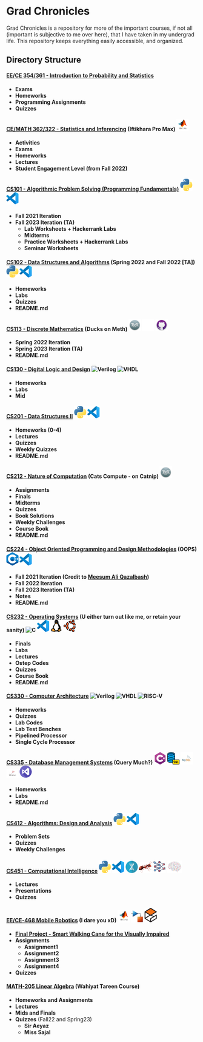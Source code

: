 # Grad Chronicles

Grad Chronicles is a repository for more of the important courses, if not all (important is subjective to me over here), that I have taken in my undergrad life. This repository keeps everything easily accessible, and organized.

## Directory Structure
<!-- <img alt="" src="" width="32px" /> -->
#### [EE/CE 354/361 - Introduction to Probability and Statistics](CE-EE-361-354-Probability-and-Statistics)
- **Exams**
- **Homeworks**
- **Programming Assignments**
- **Quizzes**

#### [CE/MATH 362/322 - Statistics and Inferencing](CE-Math-362-322-Stats-and-Inferencing) (Iftikhara Pro Max) <img alt="Matlab" src="Assets/matlab.png" width="32px" />
- **Activities**
- **Exams**
- **Homeworks**
- **Lectures**
- **Student Engagement Level (from Fall 2022)**

#### [CS101 - Algorithmic Problem Solving (Programming Fundamentals)](CS101) <img alt="Python" src="Assets/python.png" width="32px" /> <img alt="VSCode" src="Assets/vscode.png" width="32px" />
- **Fall 2021 Iteration**
- **Fall 2023 Iteration (TA)**
    - **Lab Worksheets + Hackerrank Labs**
    - **Midterms**
    - **Practice Worksheets + Hackerrank Labs**
    - **Seminar Worksheets**

#### [CS102 - Data Structures and Algorithms](CS102-DSA) (Spring 2022 and Fall 2022 [TA]) <img alt="Python" src="Assets/python.png" width="32px" /> <img alt="VSCode" src="Assets/vscode.png" width="32px" />
- **Homeworks**
- **Labs**
- **Quizzes**
- **README.md**

#### [CS113 - Discrete Mathematics](CS113-Discrete-Mathematics) (Ducks on Meth) <img alt="Tex" src="Assets/tex.png" width="32px" /> <img alt="Github" src="Assets/github-mark-white.png" width="32px" /> <img alt="GitDesk" src="Assets/Github-desktop-logo-symbol.svg" width="32px" />
- **Spring 2022 Iteration**
- **Spring 2023 Iteration (TA)**
- **README.md**

#### [CS130 - Digital Logic and Design](CS130-Digital-Logic-Design) ![Verilog](https://img.shields.io/badge/-Verilog-orange?style=flat&logo=verilog&logoColor=white) ![VHDL](https://img.shields.io/badge/-VHDL-green?style=flat&logo=VHDL&logoColor=white)
- **Homeworks**
- **Labs**
- **Mid**

#### [CS201 - Data Structures II](CS201-Data-Structures-II) <img alt="Python" src="Assets/python.png" width="32px" /> <img alt="VSCode" src="Assets/vscode.png" width="32px" />
- **Homeworks (0-4)**
- **Lectures**
- **Quizzes**
- **Weekly Quizzes**
- **README.md**

#### [CS212 - Nature of Computation](CS212-Nature-of-Computation-Fall23) (Cats Compute - on Catnip) <img alt="Tex" src="Assets/tex.png" width="32px" />
- **Assignments** 
- **Finals**
- **Midterms**
- **Quizzes**
- **Book Solutions**
- **Weekly Challenges**
- **Course Book**
- **README.md**

#### [CS224 - Object Oriented Programming and Design Methodologies](CS224-Object-Oriented-Programming) (OOPS) <img alt="Cpp" src="Assets/c++.png" width="32px" /> <img alt="VSCode" src="Assets/vscode.png" width="32px" />
- **Fall 2021 Iteration (Credit to [Meesum Ali Qazalbash](https://github.com/qazalbash/))**
- **Fall 2022 Iteration**
- **Fall 2023 Iteration (TA)**
- **Notes**
- **README.md**

#### [CS232 - Operating Systems](CS232-Operating-Systems-Fall23) (U either turn out like me, or retain your sanity) <img alt="C" src="https://cdn.jsdelivr.net/npm/programming-languages-logos@0.0.3/src/c/c.svg" width="32px" /> <img alt="VSCode" src="Assets/vscode.png" width="32px" /> <img alt="Unix/Linux" src="Assets/linux.png" width="32px"> <img alt="Unix/Linux" src="Assets/ubuntu.png" width="32px" /> 
- **Finals**
- **Labs**
- **Lectures**
- **Ostep Codes**
- **Quizzes**
- **Course Book**
- **README.md**

#### [CS330 - Computer Architecture](CS330-Computer-Architecture) ![Verilog](https://img.shields.io/badge/-Verilog-orange?style=flat&logo=verilog&logoColor=white) ![VHDL](https://img.shields.io/badge/-VHDL-green?style=flat&logo=VHDL&logoColor=white) ![RISC-V](https://img.shields.io/badge/-RISC-purple?style=flat&logo=RISC&logoColor=white)
- **Homeworks**
- **Quizzes**
- **Lab Codes**
- **Lab Test Benches**
- **Pipelined Processor**
- **Single Cycle Processor** 


#### [CS335 - Database Management Systems](CS335-Database-Management-Systems) (Query Much?) <img alt="C#" src="Assets/c-sharp.png" width="32px" /> <img alt="Sql" src="Assets/database.png" width="32px" /> <img alt="MySQL" src="https://raw.githubusercontent.com/github/explore/80688e429a7d4ef2fca1e82350fe8e3517d3494d/topics/mysql/mysql.png" width="32px" /> <img alt="MSSQL Server" src="Assets/microsoft-sql-server4529.jpg" width="32px" /> <img alt="VS" src="Assets/visual-studio.png" width="32px" /> 
- **Homeworks**
- **Labs**
- **README.md**

#### [CS412 - Algorithms: Design and Analysis](CS412-Algorithms) <img alt="Python" src="Assets/python.png" width="32px" /> <img alt="VSCode" src="Assets/vscode.png" width="32px" />
- **Problem Sets**
- **Quizzes**
- **Weekly Challenges**

#### [CS451 - Computational Intelligence](CS451-Computational-Intelligence) <img alt="Python" src="Assets/python.png" width="32px" /> <img alt="VSCode" src="Assets/vscode.png" width="32px"> <img alt="Gene" src="Assets/gene.png" width="32px" /> <img alt="Ant" src="Assets/ant.png" width="34px" /> <img alt="NN" src="Assets/nn.png" width="34px" /> <img alt="NN" src="Assets/brain_nn.png" width="38px" /> 
- **Lectures**
- **Presentations**
- **Quizzes**

#### [EE/CE-468 Mobile Robotics](EE-CE-468-Mobile-Robotics) (I dare you xD) <img alt="Matlab" src="Assets/matlab.png" width="32px" /> <img alt="Simulink" src="Assets/simulink.png" width="32px" /> <img alt="Gazebo" src="Assets/gazebo.png" width="32px" />

- **[Final Project - Smart Walking Cane for the Visually Impaired](https://github.com/AliMuhammadAsad/Mobile-Robotics-Project)**
- **Assignments** 
    - **Assignment1**
    - **Assignment2**
    - **Assignment3**
    - **Assignment4**
- **Quizzes**

#### [MATH-205 Linear Algebra](MATH-205-Linear-Algebra) (Wahiyat Tareen Course)
- **Homeworks and Assignments**
- **Lectures**
- **Mids and Finals**
- **Quizzes** (Fall22 and Spring23)
    - **Sir Aeyaz** 
    - **Miss Sajal**



<!-- 
```
Grad Chronicles
├── EE/CE 354/361 - Introduction to Probability and Statistics 
│   ├── Exams
│   ├── Homeworks
│   ├── Programming Assignments
│   └── Quizzes
|
├── CE/MATH 362/322 - Statistics and Inferencing (Iftikhara Pro Max)
│   ├── Activities
│   ├── Exams
│   ├── Homeworks
│   ├── Lectures
│   └── Student Engagement Level (from Fall 2022)
|
├── CS101 - Algorithmic Problem Solving (Programming Fundamentals)
│   ├── Fall 2021 Iteration
│   └── Fall 2023 Iteration (TA)
│       ├── Lab Worksheets + Hackerrank Labs
│       ├── Midterms
│       ├── Practice Worksheets + Hackerrank Labs
│       └── Seminar Worksheets
│   
├── CS102 - Data Structures and Algorithms (Spring 2022 and Fall 2022 [TA])
│   ├── Homeworks
│   ├── Labs
│   ├── Quizzes
│   └── README.md
│
├── CS113 - Discrete Mathematics (Ducks on Meth)
│   ├── Spring 2022 Iteration
│   ├── Spring 2023 Iteration (TA)
|   └── README.md
|
├── CS130 - Digital Logic and Design
|   ├── Homeworks
|   ├── Labs
|   └── Mid
│
├── CS201 - Data Structures II
│   ├── Homework 0
│   ├── Homework 1
│   ├── Homework 2
│   ├── Homework 3
│   ├── Homework 4
│   ├── Lectures
│   ├── Quizzes
│   ├── Weekly Quizzes
│   └── README.md
|
├── CS212 - Nature of Computation (Cats Compute - on Catnip)
│   ├── Assignments
│   ├── Finals
│   ├── Midterms
│   ├── Quizzes
│   ├── Book Solutions
│   ├── Weekly Challenges
│   ├── Course Book
│   └── README.md
|
├── CS224 - Object Oriented Programming and Design Methodologies (OOPS)
│   ├── Fall 2021 Iteration (Credit goes to [Meesum Ali Qazalbash](https://github.com/qazalbash/))
│   ├── Fall 2022 Iteration
│   ├── Fall 2023 Iteration (TA)
│   ├── Notes
|   └── README.md
|
├── CS232 - Operating Systems (U either turn out like me, or retain your sanity)
│   ├── Finals
│   ├── Labs
│   ├── Lectures
│   ├── Ostep Codes
│   ├── Quizzes
│   ├── Course Book
|   └── README.md
|
├── CS330 - Computer Architecture
|
└── CS335 - Database Management Systems (Query Much?)
    ├── Homeworks
    ├── Labs
    └── README.md

``` -->
